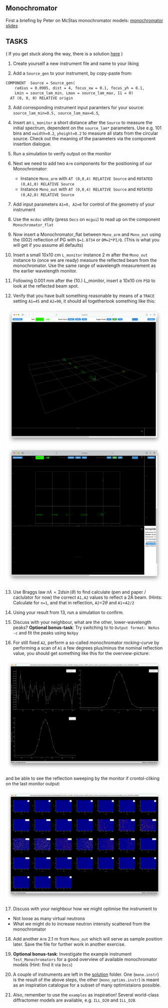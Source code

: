 ## Monochromator

First a briefing by Peter on McStas monochromator models:
[monochromator slides](Monochromators.pdf)

## TASKS

( If you get stuck along the way, there is a solution [here](solution/mono.instr) )


1. Create yourself a new instrument file and name to your liking

2. Add a `Source_gen` to your instrument, by copy-paste from:

```
COMPONENT  Source = Source_gen(
    radius = 0.0905, dist = 4, focus_xw = 0.1, focus_yh = 0.1,
    Lmin = source_lam_min, Lmax = source_lam_max, I1 = 0)
  AT (0, 0, 0) RELATIVE origin
```
3. Add corresponding instrument input paramters for your source: `source_lam_min=0.5, source_lam_max=6.5`,

4. Insert an `L_monitor` a short distance after the `Source` to measure the initial spectrum, dependent on the `source_lam*` parameters. Use e.g. 101 bins and `xwidth=0.2`, `yheight=0.2` to measure all stats from the circular source. Check out the meaning of the parameters via the component insertion dialogue.

5. Run a simulation to verify output on the monitor

6. Next we need to add two `Arm` components for the positioning of our Monochromator:
   * Instance `Mono_arm` with `AT (0,0,4) RELATIVE Source` and `ROTATED (0,A1,0) RELATIVE Source`
   * Instance `Mono_out` with `AT (0,0,4) RELATIVE Source` and `ROTATED (0,A2,0) RELATIVE Source`

7. Add input parameters `A1=0, A2=0` for control of the geometry of your instrument

8. Use the `mcdoc` utility (press `Docs` on `mcgui`) to read up on the component `Monochromator_flat`

9. Now insert a Monochromator_flat between `Mono_arm` and `Mono_out` using the (002) reflection of PG with `Q=1.8734` or `DM=2*PI/Q`. (This is what you will get if you assume all defaults)

10. Insert a small 10x10 cm `L_monitor` instance 2 m after the `Mono_out` instance to (once we are ready) measure the reflected beam from the monochromator. Use the same range of wavelength measurement as the earlier wavelength monitor.

11. Following 0.001 mm after the (10.) L_monitor, insert a 10x10 cm `PSD` to look at the reflected beam spot.

12. Verify that you have built something reasonable by means of a `TRACE` setting `A1=45` and `A2=90`, it should all togetherlook something like this:

![3D visualisation](pics/mcdisplay_1.png)
![Top view](pics/mcdisplay_2.png)


13. Use Braggs law $n\lambda=2d\sin(\theta)$ to find calculate (pen and paper / caclulator for now) the correct `A1,A2` values to reflect a 2Å beam. (Hints: Calculate for `n=1`, and that in reflection, `A2`=$2\theta$ and `A1`=`A2/2`

14. Using your result from 13, run a simulation to confirm.

15. Discuss with your neighbour, what are the other, lower-wavelength peaks?
**Optional bonus-task**: Try switching to to `Output format: NeXus -c` and fit the peaks using `NeXpy`

16. For still fixed `A2`, perform a so-called monochromator _rocking-curve_ by performing a scan of `A1` a few degrees plus/minus the nominal reflection value, you should get something like this for the overview-picture:

![Rocking curve](pics/rock.png)

and be able to see the reflection sweeping by the monitor if crontol-cliking on the last monitor output:

![Reflection sweep](pics/rock2.png)

17. Discuss with your neighbour how we might optimise the instrument to
   * Not loose as many virtual neutrons
   * What we might do to increase neutron intensity scattered from the monochromator

18. Add another `Arm` 2.1 m from `Mono_out` which will serve as sample position later. Save the file for further work in another exercise.

19. **Optional bonus-task**: Investigate the example instrument `Test_Monochromators` for a good overview of available monochromator models (Hint: find it via `Docs`)

20. A couple of instruments are left in the [solution](solution) folder. One (`mono.instr`) is the result of the above steps, the other (`mono_optims.instr`) is meant as an inspiration catalogue for a subset of many optimistaions possible. 

21. Also, remember to use the `examples` as inspiration! Several world-class diffractomer models are available, e.g. `ILL_D20` and `ILL_D2B`.